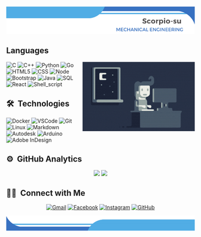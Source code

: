 ![alt text](./images/top.png)

<!-- ## 👋 Hi there ! I'm Scorpio-su -->

## Languages

<img alt="Night Coding" src="https://raw.githubusercontent.com/AVS1508/AVS1508/master/assets/Night-Coding.gif" align="right"/>

![C](https://img.shields.io/badge/C-00599C.svg?logo=c&logoColor=white)
![C++](https://img.shields.io/badge/C++-00599C.svg?logo=c%2B%2B&logoColor=blue)
![Python](https://img.shields.io/badge/Python-14354C.svg?logo=python)
![Go](https://img.shields.io/badge/Go-00ADD8.svg?logo=go)
![HTML5](https://img.shields.io/badge/HTML-239120.svg?logo=html5&logoColor=white)
![CSS](https://img.shields.io/badge/CSS-239120.svg?logo=css3&logoColor=white)
![Node](https://img.shields.io/badge/Node.js-43853D.svg?logo=node.js&logoColor=white)
![Bootstrap](https://img.shields.io/badge/Bootstrap-563D7C.svg?logo=bootstrap&logoColor=white)
![Java](https://img.shields.io/badge/-Java-000?&logo=Java&logoColor=007396)
![SQL](https://img.shields.io/badge/-SQL-000?&logo=MySQL)
![React](https://img.shields.io/badge/React-20232a.svg?logo=react&logoColor=61DAFB)
![Shell_script](https://img.shields.io/badge/Shell_script-121011.svg?logo=gnu-bash&logoColor=white)

## 🛠 &nbsp;Technologies

![Docker](https://img.shields.io/badge/Docker-2496ED?logo=docker&logoColor=white)
![VSCode](https://img.shields.io/badge/VSCode-007ACC?logo=visual-studio-code&logoColor=white)
![Git](https://img.shields.io/badge/Git-black?logo=git)
![Linux](https://img.shields.io/badge/-Linux-000?&logo=Linux)
![Markdown](https://img.shields.io/badge/Markdown-000000.svg?logo=markdown&logoColor=white)
![Autodesk](https://img.shields.io/static/v1?style=for-the-badge&message=Autodesk&color=000000&logo=Autodesk&logoColor=FFFFFF&label=)
![Arduino](https://img.shields.io/static/v1?style=for-the-badge&message=Arduino&color=00878F&logo=Arduino&logoColor=FFFFFF&label=)
![Adobe InDesign](https://img.shields.io/badge/AdobeInDesign-EE3D8F?logo=Adobe-InDesign&logoColor=white)

## ⚙️ &nbsp;GitHub Analytics

<p align="center">
<img height="137px" src="https://github-readme-stats.vercel.app/api?username=scorpio-su&hide_title=true&hide_border=true&show_icons=true&include_all_commits=true&count_private=true&line_height=21&text_color=000&icon_color=000&bg_color=0,ea6161,ffc64d,fffc4d,52fa5a&theme=graywhite" />
<img height="137px" src="https://github-readme-stats.vercel.app/api/top-langs/?username=scorpio-su&hide=html&hide_title=true&hide_border=true&layout=compact&langs_count=6&exclude_repo=comp426,Redventures-Movie-Quotes&text_color=000&icon_color=fff&bg_color=0,52fa5a,4dfcff,c64dff&theme=graywhite" />
</p>

## 🤝🏻 &nbsp;Connect with Me

<p align="center">
    <a href="mailto:aa891119@gmail.com"><img src="https://img.icons8.com/bubbles/50/000000/gmail.png" alt="Gmail"/></a>
	<a href="https://www.facebook.com/profile.php?id=100005427905313"><img src="https://img.icons8.com/bubbles/50/000000/facebook-new.png" alt="Facebook"/></a>
	<a href="https://www.instagram.com/scorpiosu_1119/"><img src="https://img.icons8.com/bubbles/50/000000/instagram.png" alt="Instagram"/></a>
    <a href="https://github.com/scorpio-su"><img src="https://img.icons8.com/bubbles/50/000000/github.png" alt="GitHub"/></a>
</p>

![alt text](./images/bottom.png)

<!--
**scorpio-su/scorpio-su** is a ✨ _special_ ✨ repository because its `README.md` (this file) appears on your GitHub profile.

Here are some ideas to get you started:

- 🔭 I’m currently working on ...
- 🌱 I’m currently learning ...
- 👯 I’m looking to collaborate on ...
- 🤔 I’m looking for help with ...
- 💬 Ask me about ...
- 📫 How to reach me: ...
- 😄 Pronouns: ...
- ⚡ Fun fact: ...
 -->
